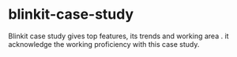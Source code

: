 # blinkit-case-study
Blinkit case study gives top features, its trends and working area . it acknowledge the working proficiency with this case study.
